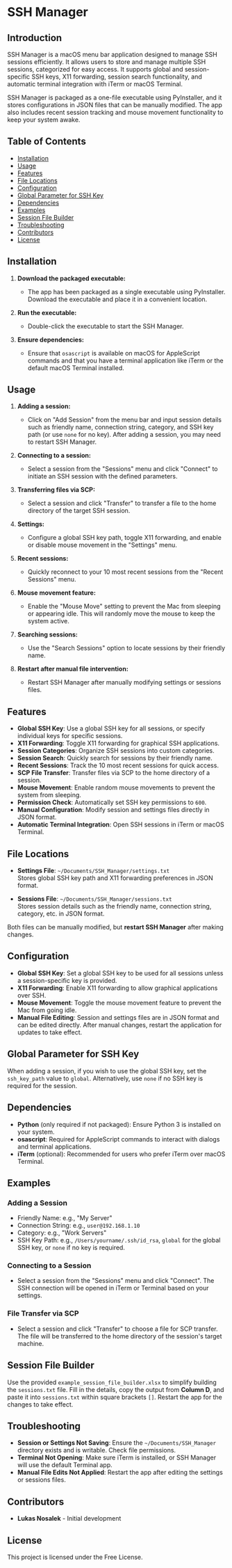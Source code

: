 # SSH Manager

## Introduction

SSH Manager is a macOS menu bar application designed to manage SSH sessions efficiently. It allows users to store and manage multiple SSH sessions, categorized for easy access. It supports global and session-specific SSH keys, X11 forwarding, session search functionality, and automatic terminal integration with iTerm or macOS Terminal.

SSH Manager is packaged as a one-file executable using PyInstaller, and it stores configurations in JSON files that can be manually modified. The app also includes recent session tracking and mouse movement functionality to keep your system awake.

## Table of Contents

- [Installation](#installation)
- [Usage](#usage)
- [Features](#features)
- [File Locations](#file-locations)
- [Configuration](#configuration)
- [Global Parameter for SSH Key](#global-parameter-for-ssh-key)
- [Dependencies](#dependencies)
- [Examples](#examples)
- [Session File Builder](#session-file-builder)
- [Troubleshooting](#troubleshooting)
- [Contributors](#contributors)
- [License](#license)

## Installation

1. **Download the packaged executable:**
   - The app has been packaged as a single executable using PyInstaller. Download the executable and place it in a convenient location.

2. **Run the executable:**
   - Double-click the executable to start the SSH Manager.

3. **Ensure dependencies:**
   - Ensure that `osascript` is available on macOS for AppleScript commands and that you have a terminal application like iTerm or the default macOS Terminal installed.

## Usage

1. **Adding a session:**
   - Click on "Add Session" from the menu bar and input session details such as friendly name, connection string, category, and SSH key path (or use `none` for no key). After adding a session, you may need to restart SSH Manager.

2. **Connecting to a session:**
   - Select a session from the "Sessions" menu and click "Connect" to initiate an SSH session with the defined parameters.

3. **Transferring files via SCP:**
   - Select a session and click "Transfer" to transfer a file to the home directory of the target SSH session.

4. **Settings:**
   - Configure a global SSH key path, toggle X11 forwarding, and enable or disable mouse movement in the "Settings" menu.

5. **Recent sessions:**
   - Quickly reconnect to your 10 most recent sessions from the "Recent Sessions" menu.

6. **Mouse movement feature:**
   - Enable the "Mouse Move" setting to prevent the Mac from sleeping or appearing idle. This will randomly move the mouse to keep the system active.

7. **Searching sessions:**
   - Use the "Search Sessions" option to locate sessions by their friendly name.

8. **Restart after manual file intervention:**
   - Restart SSH Manager after manually modifying settings or sessions files.

## Features

- **Global SSH Key**: Use a global SSH key for all sessions, or specify individual keys for specific sessions.
- **X11 Forwarding**: Toggle X11 forwarding for graphical SSH applications.
- **Session Categories**: Organize SSH sessions into custom categories.
- **Session Search**: Quickly search for sessions by their friendly name.
- **Recent Sessions**: Track the 10 most recent sessions for quick access.
- **SCP File Transfer**: Transfer files via SCP to the home directory of a session.
- **Mouse Movement**: Enable random mouse movements to prevent the system from sleeping.
- **Permission Check**: Automatically set SSH key permissions to `600`.
- **Manual Configuration**: Modify session and settings files directly in JSON format.
- **Automatic Terminal Integration**: Open SSH sessions in iTerm or macOS Terminal.

## File Locations

- **Settings File**: `~/Documents/SSH_Manager/settings.txt`  
  Stores global SSH key path and X11 forwarding preferences in JSON format.

- **Sessions File**: `~/Documents/SSH_Manager/sessions.txt`  
  Stores session details such as the friendly name, connection string, category, etc. in JSON format.

Both files can be manually modified, but **restart SSH Manager** after making changes.

## Configuration

- **Global SSH Key**: Set a global SSH key to be used for all sessions unless a session-specific key is provided.
- **X11 Forwarding**: Enable X11 forwarding to allow graphical applications over SSH.
- **Mouse Movement**: Toggle the mouse movement feature to prevent the Mac from going idle.
- **Manual File Editing**: Session and settings files are in JSON format and can be edited directly. After manual changes, restart the application for updates to take effect.

## Global Parameter for SSH Key

When adding a session, if you wish to use the global SSH key, set the `ssh_key_path` value to `global`. Alternatively, use `none` if no SSH key is required for the session.

## Dependencies

- **Python** (only required if not packaged): Ensure Python 3 is installed on your system.
- **osascript**: Required for AppleScript commands to interact with dialogs and terminal applications.
- **iTerm** (optional): Recommended for users who prefer iTerm over macOS Terminal.

## Examples

### Adding a Session
- Friendly Name: e.g., "My Server"
- Connection String: e.g., `user@192.168.1.10`
- Category: e.g., "Work Servers"
- SSH Key Path: e.g., `/Users/yourname/.ssh/id_rsa`, `global` for the global SSH key, or `none` if no key is required.

### Connecting to a Session
- Select a session from the "Sessions" menu and click "Connect". The SSH connection will be opened in iTerm or Terminal based on your settings.

### File Transfer via SCP
- Select a session and click "Transfer" to choose a file for SCP transfer. The file will be transferred to the home directory of the session's target machine.

## Session File Builder

Use the provided `example_session_file_builder.xlsx` to simplify building the `sessions.txt` file. Fill in the details, copy the output from **Column D**, and paste it into `sessions.txt` within square brackets `[]`. Restart the app for the changes to take effect.

## Troubleshooting

- **Session or Settings Not Saving**: Ensure the `~/Documents/SSH_Manager` directory exists and is writable. Check file permissions.
- **Terminal Not Opening**: Make sure iTerm is installed, or SSH Manager will use the default Terminal app.
- **Manual File Edits Not Applied**: Restart the app after editing the settings or sessions files.

## Contributors

- **Lukas Nosalek** - Initial development

## License

This project is licensed under the Free License.
